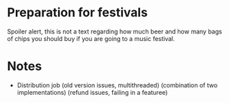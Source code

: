 # Preparation for festivals
Spoiler alert, this is not a text regarding how much beer and how many bags of chips you should buy if you are going to a music festival.



# Notes
* Distribution job (old version issues, multithreaded) (combination of two implementations) (refund issues, failing in a featuree)